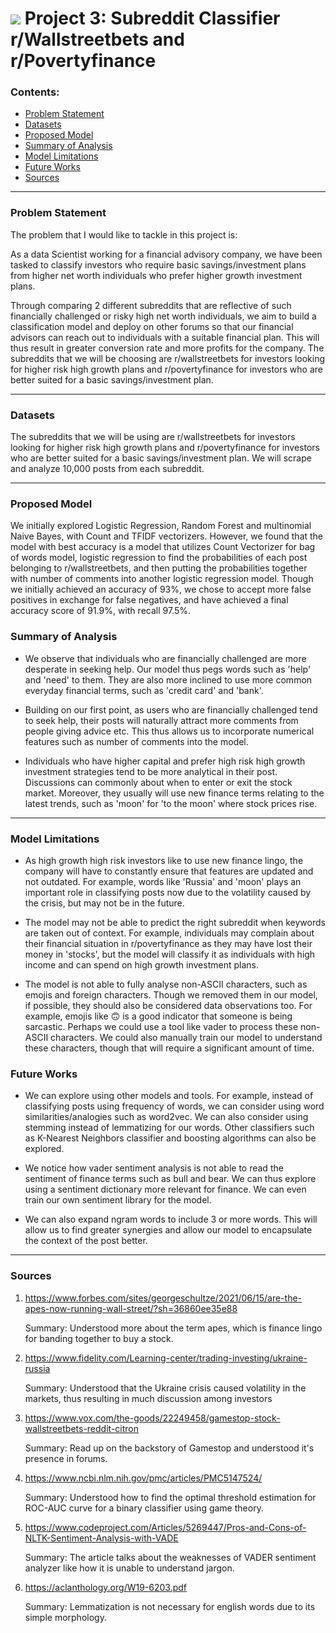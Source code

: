 # ![](https://ga-dash.s3.amazonaws.com/production/assets/logo-9f88ae6c9c3871690e33280fcf557f33.png) Project 3: Subreddit Classifier r/Wallstreetbets and r/Povertyfinance


### Contents:
- [Problem Statement](#Problem-Statement)
- [Datasets](#Datasets)
- [Proposed Model](#Proposed-Model)
- [Summary of Analysis](#Summary-of-Analysis)
- [Model Limitations](#Model-Limitations)
- [Future Works](#Future-Works)
- [Sources](#Sources)

---

### Problem Statement

The problem that I would like to tackle in this project is: 

As a data Scientist working for a financial advisory company, we have been tasked to classify investors who require basic savings/investment plans from higher net worth individuals who prefer higher growth investment plans. 

Through comparing 2 different subreddits that are reflective of such financially challenged or risky high net worth individuals, we aim to build a classification model and deploy on other forums so that our financial advisors can reach out to individuals with a suitable financial plan. This will thus result in greater conversion rate and more profits for the company. The subreddits that we will be choosing are r/wallstreetbets for investors looking for higher risk high growth plans and r/povertyfinance for investors who are better suited for a basic savings/investment plan.

---

### Datasets

The subreddits that we will be using are r/wallstreetbets for investors looking for higher risk high growth plans and r/povertyfinance for investors who are better suited for a basic savings/investment plan. We will scrape and analyze 10,000 posts from each subreddit.

---
### Proposed Model

We initially explored Logistic Regression, Random Forest and multinomial Naive Bayes, with Count and TFIDF vectorizers. However, we found that the model with best accuracy is a model that utilizes Count Vectorizer for bag of words model, logistic regression to find the probabilities of each post belonging to r/wallstreetbets, and then putting the probabilities together with number of comments into another logistic regression model. Though we initially achieved an accuracy of 93%, we chose to accept more false positives in exchange for false negatives, and have achieved a final accuracy score of 91.9%, with recall 97.5%. 

### Summary of Analysis

- We observe that individuals who are financially challenged are more desperate in seeking help. Our model thus pegs words such as 'help' and 'need' to them. They are also more inclined to use more common everyday financial terms, such as 'credit card' and 'bank'.

- Building on our first point, as users who are financially challenged tend to seek help, their posts will naturally attract more comments from people giving advice etc. This thus allows us to incorporate numerical features such as number of comments into the model.

- Individuals who have higher capital and prefer high risk high growth investment strategies tend to be more analytical in their post. Discussions can commonly about when to enter or exit the stock market. Moreover, they usually will use new finance terms relating to the latest trends, such as 'moon' for 'to the moon' where stock prices rise.

---

### Model Limitations

- As high growth high risk investors like to use new finance lingo, the company will have to constantly ensure that features are updated and not outdated. For example, words like 'Russia' and 'moon' plays an important role in classifying posts now due to the volatility caused by the crisis, but may not be in the future.


- The model may not be able to predict the right subreddit when keywords are taken out of context. For example, individuals may complain about their financial situation in r/povertyfinance as they may have lost their money in 'stocks', but the model will classify it as individuals with high income and can spend on high growth investment plans.


-  The model is not able to fully analyse non-ASCII characters, such as emojis and foreign characters. Though we removed them in our model, if possible, they should also be considered data observations too. For example, emojis like 🙃 is a good indicator that someone is being sarcastic. Perhaps we could use a tool like vader to process these non-ASCII characters. We could also manually train our model to understand these characters, though that will require a significant amount of time.

### Future Works

- We can explore using other models and tools. For example, instead of classifying posts using frequency of words, we can consider using word similarities/analogies such as word2vec. We can also consider using stemming instead of lemmatizing for our words. Other classifiers such as K-Nearest Neighbors classifier and boosting algorithms can also be explored.


- We notice how vader sentiment analysis is not able to read the sentiment of finance terms such as bull and bear. We can thus explore using a sentiment dictionary more relevant for finance. We can even train our own sentiment library for the model.


- We can also expand ngram words to include 3 or more words. This will allow us to find greater synergies and allow our model to encapsulate the context of the post better.
---

### Sources

1. https://www.forbes.com/sites/georgeschultze/2021/06/15/are-the-apes-now-running-wall-street/?sh=36860ee35e88
    
    Summary: Understood more about the term apes, which is finance lingo for banding together to buy a stock.
    
    
    
2. https://www.fidelity.com/Learning-center/trading-investing/ukraine-russia

   Summary: Understood that the Ukraine crisis caused volatility in the markets, thus resulting in much discussion among investors
   
   
3. https://www.vox.com/the-goods/22249458/gamestop-stock-wallstreetbets-reddit-citron

    Summary: Read up on the backstory of Gamestop and understood it's presence in forums.
    
    
4. https://www.ncbi.nlm.nih.gov/pmc/articles/PMC5147524/
    
    Summary: Understood how to find the optimal threshold estimation for ROC-AUC curve for a binary classifier using game theory.
    
    
5. https://www.codeproject.com/Articles/5269447/Pros-and-Cons-of-NLTK-Sentiment-Analysis-with-VADE
    
    Summary: The article talks about the weaknesses of VADER sentiment analyzer like how it is unable to understand jargon.
    
    
6. https://aclanthology.org/W19-6203.pdf

    Summary: Lemmatization is not necessary for english words due to its simple morphology.

